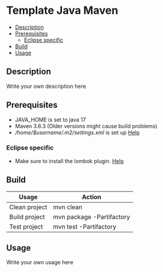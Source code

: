 # Template Java Maven

- [Description](#description)
- [Prerequisites](#prerequisites)
    - [Eclipse specific](#eclipse-specific)
- [Build](#build)
- [Usage](#usage)

## Description

Write your own description here

## Prerequisites

- JAVA_HOME is set to java 17
- Maven 3.6.3 (Older versions might cause build problems)
- *_/home/$username/.m2/settings.xml_* is set
  up [Help](https://swp-confluence.atlassian.net/wiki/spaces/SWPIT/pages/411173348/How+to+Install+and+setup+maven#Setting-up-the-maven-settings)

### Eclipse specific

- Make sure to install the lombok
  plugin. [Help](https://www.cyberithub.com/how-to-install-and-use-lombok-in-java-eclipse-ide/)

## Build

| Usage         | Action                    |
|---------------|---------------------------|
| Clean project | mvn clean                 |
| Build project | mvn package -Partifactory |
| Test project  | mvn test -Partifactory    |

## Usage

Write your own usage here